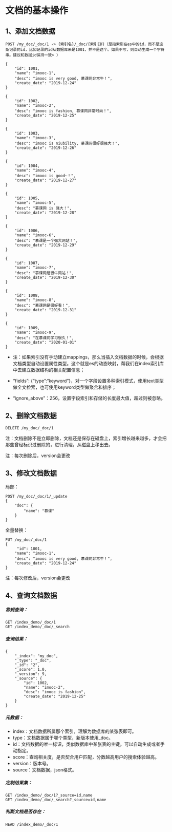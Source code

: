 # 文档的基本操作

## 1、添加文档数据

```
POST /my_doc/_doc/1 -> {索引名}/_doc/{索引ID}（是指索引在es中的id，而不是这条记录的id，比如记录的id从数据库来是1001，并不是这个。如果不写，则自动生成一个字符串。建议和数据id保持一致> ）

{
    "id": 1001,
    "name": "imooc-1",
    "desc": "imooc is very good, 慕课网非常牛！",
    "create_date": "2019-12-24"
}

{
    "id": 1002,
    "name": "imooc-2",
    "desc": "imooc is fashion, 慕课网非常时尚！",
    "create_date": "2019-12-25"
}

{
    "id": 1003,
    "name": "imooc-3",
    "desc": "imooc is niubility, 慕课网很好很强大！",
    "create_date": "2019-12-26"
}

{
    "id": 1004,
    "name": "imooc-4",
    "desc": "imooc is good~！",
    "create_date": "2019-12-27"
}

{
    "id": 1005,
    "name": "imooc-5",
    "desc": "慕课网 is 强大！",
    "create_date": "2019-12-28"
}

{
    "id": 1006,
    "name": "imooc-6",
    "desc": "慕课是一个强大网站！",
    "create_date": "2019-12-29"
}

{
    "id": 1007,
    "name": "imooc-7",
    "desc": "慕课网是很牛网站！",
    "create_date": "2019-12-30"
}

{
    "id": 1008,
    "name": "imooc-8",
    "desc": "慕课网是很好看！",
    "create_date": "2019-12-31"
}

{
    "id": 1009,
    "name": "imooc-9",
    "desc": "在慕课网学习很久！",
    "create_date": "2020-01-01"
}
```

- 注：如果索引没有手动建立mappings，那么当插入文档数据的时候，会根据文档类型自动设置属性类型。这个就是es的动态映射，帮我们在index索引库中去建立数据结构的相关配置信息；

- “fields”: {“type”:“keyword”}，对一个字段设置多种索引模式，使用text类型做全文检索，也可使用keyword类型做聚合和排序；

- “ignore_above”：256，设置字段索引和存储的长度最大值，超过则被忽略。

## 2、删除文档数据

```
DELETE /my_doc/_doc/1
```

注：文档删除不是立即删除，文档还是保存在磁盘上，索引增长越来越多，才会把那些曾经标识过删除的，进行清理，从磁盘上移出去。

注：每次删除后，version会更改

## 3、修改文档数据

局部：

```
POST /my_doc/_doc/1/_update
{
    "doc": {
        "name": "慕课"
    }
}
```

全量替换：

```
PUT /my_doc/_doc/1
{
     "id": 1001,
    "name": "imooc-1",
    "desc": "imooc is very good, 慕课网非常牛！",
    "create_date": "2019-12-24"
}
```

注：每次修改后，version会更改

## 4、查询文档数据

##### 常规查询：

```
GET /index_demo/_doc/1
GET /index_demo/_doc/_search
```

##### 查询结果：

```
{
    "_index": "my_doc",
    "_type": "_doc",
    "_id": "2",
    "_score": 1.0,
    "_version": 9,
    "_source": {
        "id": 1002,
        "name": "imooc-2",
        "desc": "imooc is fashion",
        "create_date": "2019-12-25"
    }
}
```

##### 元数据：

- index：文档数据所属那个索引，理解为数据库的某张表即可。
- type：文档数据属于哪个类型，新版本使用_doc。
- id：文档数据的唯一标识，类似数据库中某张表的主键。可以自动生成或者手动指定。
- score：查询相关度，是否契合用户匹配，分数越高用户的搜索体验越高。
- version：版本号。
- source：文档数据，json格式。

##### 定制结果集：

```
GET /index_demo/_doc/1?_source=id,name
GET /index_demo/_doc/_search?_source=id,name
```

##### 判断文档是否存在：

```
HEAD /index_demo/_doc/1
```

